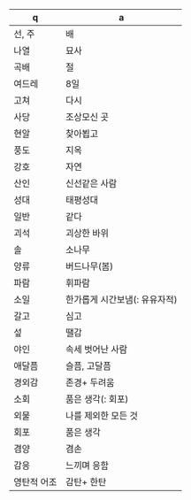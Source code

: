 q | a
---|---
선, 주			| 배
나열			| 묘사
곡배			| 절
여드레			| 8일
고쳐			| 다시
사당			| 조상모신 곳
현알			| 찾아뵙고
풍도			| 지옥
강호			| 자연
산인			| 신선같은 사람
성대			| 태평성대
일반			| 같다
괴석			| 괴상한 바위
솔			| 소나무
양류			| 버드나무(봄)
파람			| 휘파람
소일			| 한가롭게 시간보냄(: 유유자적)
갈고			| 심고
섶			| 땔감
야인			| 속세 벗어난 사람
애달픔			| 슬픔, 고달픔
경외감			| 존경+ 두려움
소회			| 품은 생각(: 회포)
외물			| 나를 제외한 모든 것
회포			| 품은 생각
겸양			| 겸손
감응			| 느끼며 응함
영탄적 어조			| 감탄+ 한탄
​
